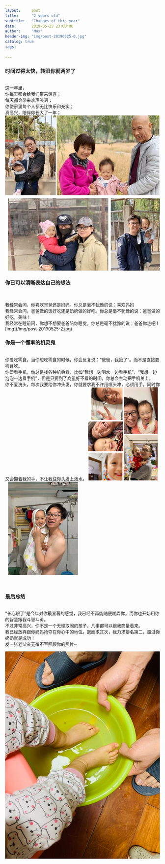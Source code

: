 ```yaml
---
layout:     post
title:      "2 years old"
subtitle:   "Changes of this year"
date:       2019-05-25 23:00:00
author:     "Max"
header-img: "img/post-20190525-0.jpg"
catalog: true
tags:

---
```


> 

<h3>时间过得太快，转眼你就两岁了</h3> 

<br>这一年里，
<br>你每天都会给我们带来惊喜；
<br>每天都会带来欢声笑语；
<br>你使家里每个人都无比快乐和充实；
<br>真高兴，陪伴你长大了一年；
![img](/img/post-20190525-1.jpg)
<br>

<h3>你已可以清晰表达自己的想法</h3> 
<br>
<br>我经常会问，你喜欢爸爸还是妈妈。你总是毫不犹豫的说：喜欢妈妈
<br>我经常会问，爸爸做的饭好吃还是奶奶做的好吃。你总是毫不犹豫的说：爸爸做的好吃，美味！
<br>我经常在睡前问，你想不想要爸爸陪你睡觉。你总是毫不犹豫的说：爸爸你走吧
![img](/img/post-20190525-2.jpg)

<br>
<h3>你是一个懂事的机灵鬼</h3> 

<br>你爱吃零食，当你想吃零食的时候，你会反复说：“爸爸，我饿了”。而不是直接要零食吃。
<br>你爱看手机，你总是找各种机会看，比如“我想一边喝水一边看手机”，“我想一边泡泡一边看手机”，但是只要到了商量好不看的时间，你总会主动把手机关上。
<br>你不爱洗头，每次我要给你冲头发，你就要求我不许用喷头冲，必须用手。同时你又会攥着我的手，不让我往你头发上泼水。
<img src="/img/post-20190525-3.jpg"  alt="图片说明" width="45%" style="display: inline-block;" ><img src="/img/post-20190525-5.jpg"  alt="图片说明" width="45%" style="display: inline-block; margin-left: 10px;"> 

<br>
<h3>最后总结</h3> 
<br>“长心眼了”是今年对你最显著的感觉，我已经不再能随便糊弄你，而你也开始用你的智慧跟我斗智斗勇。
<br>不过非常高兴，你不是一个无理取闹的孩子，凡事都可以跟我商量着来。
<br>我已经放弃跟你妈妈抢夺在你心中的地位。退而求其次，我力求排名第二，超过你奶奶就是成功！
<br>发一张老父亲无微不至照顾你的照片~

![img](/img/post-20190525-4.jpg)



